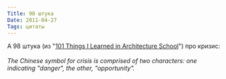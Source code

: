 ```yaml
---
Title: 98 штука
Date: 2011-04-27
Tags: цитаты
---
```


<div class="text">А 98 штука (из "<a href="http://www.amazon.com/101-Things-Learned-Architecture-School/dp/0262062666">101 Things I Learned in Architecture School</a>") про кризис:<br /><br />
<i>The Chinese symbol for crisis is comprised of two characters: one indicating "danger", the other, "opportunity".</i><br /><br />
</div>